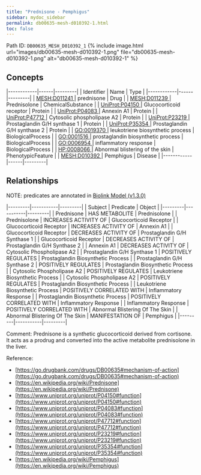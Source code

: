 ```yaml
---
title: "Prednisone - Pemphigus"
sidebar: mydoc_sidebar
permalink: db00635-mesh-d010392-1.html
toc: false 
---
```



Path ID: `DB00635_MESH_D010392_1`
{% include image.html url="images/db00635-mesh-d010392-1.png" file="db00635-mesh-d010392-1.png" alt="db00635-mesh-d010392-1" %}

## Concepts

|------------|------|---------|
| Identifier | Name | Type    |
|------------|------|---------|
| <a href="https://identifiers.org/MESH:D011241">MESH:D011241 </a> | prednisone | Drug |
| <a href="https://identifiers.org/MESH:D011239">MESH:D011239 </a> | Prednisolone | ChemicalSubstance |
| <a href="https://identifiers.org/UniProt:P04150">UniProt:P04150 </a> | Glucocorticoid receptor | Protein |
| <a href="https://identifiers.org/UniProt:P04083">UniProt:P04083 </a> | Annexin A1 | Protein |
| <a href="https://identifiers.org/UniProt:P47712">UniProt:P47712 </a> | Cytosolic phospholipase A2 | Protein |
| <a href="https://identifiers.org/UniProt:P23219">UniProt:P23219 </a> | Prostaglandin G/H synthase 1 | Protein |
| <a href="https://identifiers.org/UniProt:P35354">UniProt:P35354 </a> | Prostaglandin G/H synthase 2 | Protein |
| <a href="https://identifiers.org/GO:0019370">GO:0019370 </a> | leukotriene biosynthetic process | BiologicalProcess |
| <a href="https://identifiers.org/GO:0001516">GO:0001516 </a> | prostaglandin biosynthetic process | BiologicalProcess |
| <a href="https://identifiers.org/GO:0006954">GO:0006954 </a> | inflammatory response | BiologicalProcess |
| <a href="https://identifiers.org/HP:0008066">HP:0008066 </a> | Abnormal blistering of the skin | PhenotypicFeature |
| <a href="https://identifiers.org/MESH:D010392">MESH:D010392 </a> | Pemphigus | Disease |
|------------|------|---------|

## Relationships


NOTE: predicates are annotated in <a href="https://github.com/biolink/biolink-model/releases/tag/v1.3.0">Biolink Model (v1.3.0)</a>

|---------|-----------|---------|
| Subject | Predicate | Object  |
|---------|-----------|---------|
| Prednisone | HAS METABOLITE | Prednisolone |
| Prednisolone | INCREASES ACTIVITY OF | Glucocorticoid Receptor |
| Glucocorticoid Receptor | INCREASES ACTIVITY OF | Annexin A1 |
| Glucocorticoid Receptor | DECREASES ACTIVITY OF | Prostaglandin G/H Synthase 1 |
| Glucocorticoid Receptor | DECREASES ACTIVITY OF | Prostaglandin G/H Synthase 2 |
| Annexin A1 | DECREASES ACTIVITY OF | Cytosolic Phospholipase A2 |
| Prostaglandin G/H Synthase 1 | POSITIVELY REGULATES | Prostaglandin Biosynthetic Process |
| Prostaglandin G/H Synthase 2 | POSITIVELY REGULATES | Prostaglandin Biosynthetic Process |
| Cytosolic Phospholipase A2 | POSITIVELY REGULATES | Leukotriene Biosynthetic Process |
| Cytosolic Phospholipase A2 | POSITIVELY REGULATES | Prostaglandin Biosynthetic Process |
| Leukotriene Biosynthetic Process | POSITIVELY CORRELATED WITH | Inflammatory Response |
| Prostaglandin Biosynthetic Process | POSITIVELY CORRELATED WITH | Inflammatory Response |
| Inflammatory Response | POSITIVELY CORRELATED WITH | Abnormal Blistering Of The Skin |
| Abnormal Blistering Of The Skin | MANIFESTATION OF | Pemphigus |
|---------|-----------|---------|

Comment: Prednisone is a synthetic glucocorticoid derived from cortisone. It acts as a prodrug and converted into the active metabolite prednisolone in the liver.

Reference: 
  - [https://go.drugbank.com/drugs/DB00635#mechanism-of-action](https://go.drugbank.com/drugs/DB00635#mechanism-of-action)
  - [https://en.wikipedia.org/wiki/Prednisone](https://en.wikipedia.org/wiki/Prednisone)
  - [https://www.uniprot.org/uniprot/P04150#function](https://www.uniprot.org/uniprot/P04150#function)
  - [https://www.uniprot.org/uniprot/P04083#function](https://www.uniprot.org/uniprot/P04083#function)
  - [https://www.uniprot.org/uniprot/P47712#function](https://www.uniprot.org/uniprot/P47712#function)
  - [https://www.uniprot.org/uniprot/P23219#function](https://www.uniprot.org/uniprot/P23219#function)
  - [https://www.uniprot.org/uniprot/P35354#function](https://www.uniprot.org/uniprot/P35354#function)
  - [https://en.wikipedia.org/wiki/Pemphigus](https://en.wikipedia.org/wiki/Pemphigus)
